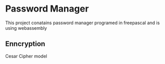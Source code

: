 # Password Manager
This project conatains password manager programed in freepascal and is using webassembly

## Enncryption 
Cesar Cipher model